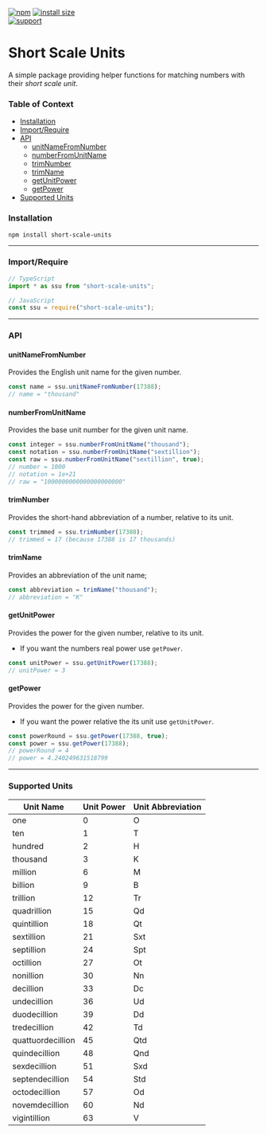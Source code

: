 [npm]: https://img.shields.io/npm/v/short-scale-units.svg?color=949393
[install size]: https://badgen.net/packagephobia/install/short-scale-units?color=949393
[support]: https://img.shields.io/static/v1.svg?logo=paypal&label=Support&message=Mudlabs&style=for-the-badge&color=0c67b5&labelColor=afb0b9
<!-- Badges -->
[![npm]](https://www.npmjs.com/package/short-scale-units)
[![install size]](https://www.npmjs.com/package/short-scale-units)
<br/>
[![support]](https://paypal.me/mudlabs)

# Short Scale Units

A simple package providing helper functions for matching numbers with their _short scale unit_.

### Table of Context
 - [Installation](#Installation)
 - [Import/Require](#Import/Require)
 - [API](#API)
    - [unitNameFromNumber](#unitNameFromNumber)
    - [numberFromUnitName](#numberFromUnitName)
    - [trimNumber](#trimNumber)
    - [trimName](#trimName)
    - [getUnitPower](#getUnitPower)
    - [getPower](#getPower)
 - [Supported Units](#Supported-Units)

### Installation
```
npm install short-scale-units
```

---

### Import/Require
```ts
// TypeScript
import * as ssu from "short-scale-units";
```
```js
// JavaScript
const ssu = require("short-scale-units");
```

---

### API

#### unitNameFromNumber
Provides the English unit name for the given number.
```ts
const name = ssu.unitNameFromNumber(17388);
// name = "thousand"
```

#### numberFromUnitName
Provides the base unit number for the given unit name.
```ts
const integer = ssu.numberFromUnitName("thousand");
const notation = ssu.numberFromUnitName("sextillion");
const raw = ssu.numberFromUnitName("sextillion", true);
// number = 1000
// notation = 1e+21
// raw = "1000000000000000000000"
```

#### trimNumber
Provides the short-hand abbreviation of a number, relative to its unit.
```ts
const trimmed = ssu.trimNumber(17388);
// trimmed = 17 (because 17388 is 17 thousands)
```

#### trimName
Provides an abbreviation of the unit name;
```ts
const abbreviation = trimName("thousand");
// abbreviation = "K"
```

#### getUnitPower
Provides the power for the given number, relative to its unit.
- If you want the numbers real power use `getPower`.
```ts
const unitPower = ssu.getUnitPower(17388);
// unitPower = 3
```

#### getPower
Provides the power for the given number.
- If you want the power relative the its unit use `getUnitPower`.
```ts
const powerRound = ssu.getPower(17388, true);
const power = ssu.getPower(17388);
// powerRound = 4
// power = 4.240249631518799
```

---

### Supported Units

| Unit Name | Unit Power | Unit Abbreviation |
| --------- | ---------- | ----------------- |
| one | 0 | O |
| ten | 1 | T |
| hundred | 2 | H |
| thousand | 3 | K |
| million | 6 | M |
| billion | 9 | B |
| trillion | 12 | Tr |
| quadrillion | 15 | Qd |
| quintillion | 18 | Qt |
| sextillion | 21 | Sxt |
| septillion | 24 | Spt |
| octillion | 27 | Ot |
| nonillion | 30 | Nn |
| decillion | 33 | Dc |
| undecillion | 36 | Ud |
| duodecillion | 39 | Dd |
| tredecillion | 42 | Td |
| quattuordecillion | 45 | Qtd |
| quindecillion | 48 | Qnd |
| sexdecillion | 51 | Sxd |
| septendecillion | 54 | Std |
| octodecillion | 57 | Od |
| novemdecillion | 60 | Nd |
| vigintillion | 63 | V |